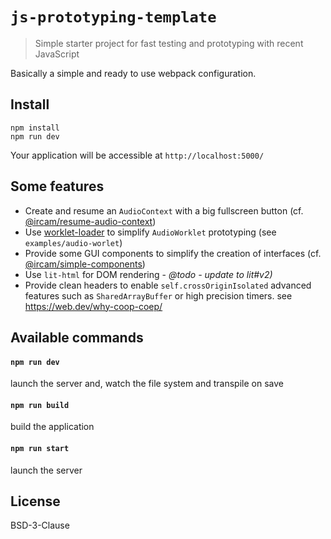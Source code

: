 # `js-prototyping-template`

> Simple starter project for fast testing and prototyping with recent JavaScript

Basically a simple and ready to use webpack configuration.

## Install

```
npm install 
npm run dev
```

Your application will be accessible at `http://localhost:5000/`

## Some features

- Create and resume an `AudioContext` with a big fullscreen button (cf. [@ircam/resume-audio-context](https://github.com/ircam-ismm/resume-audio-context))
- Use [worklet-loader](https://github.com/reklawnos/worklet-loader) to simplify `AudioWorklet` prototyping (see `examples/audio-worlet`)
- Provide some GUI components to simplify the creation of interfaces (cf. [@ircam/simple-components](https://github.com/ircam-ismm/simple-components))
- Use `lit-html` for DOM rendering - *@todo - update to lit#v2)*
- Provide clean headers to enable  `self.crossOriginIsolated` advanced features such as
`SharedArrayBuffer` or high precision timers. see https://web.dev/why-coop-coep/

## Available commands

#### `npm run dev`

launch the server and, watch the file system and transpile on save

#### `npm run build`

build the application

#### `npm run start`

launch the server

## License

BSD-3-Clause
